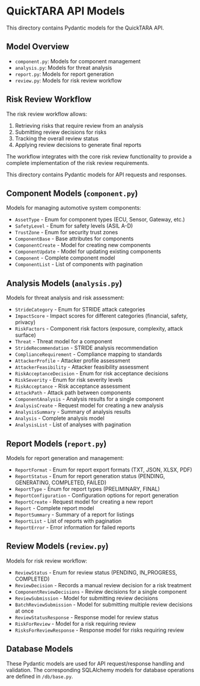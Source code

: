 # QuickTARA API Models

This directory contains Pydantic models for the QuickTARA API.

## Model Overview

- `component.py`: Models for component management
- `analysis.py`: Models for threat analysis
- `report.py`: Models for report generation
- `review.py`: Models for risk review workflow

## Risk Review Workflow

The risk review workflow allows:

1. Retrieving risks that require review from an analysis
2. Submitting review decisions for risks
3. Tracking the overall review status
4. Applying review decisions to generate final reports

The workflow integrates with the core risk review functionality to provide a complete implementation of the risk review requirements.

This directory contains Pydantic models for API requests and responses.

## Component Models (`component.py`)

Models for managing automotive system components:

- `AssetType` - Enum for component types (ECU, Sensor, Gateway, etc.)
- `SafetyLevel` - Enum for safety levels (ASIL A-D)
- `TrustZone` - Enum for security trust zones
- `ComponentBase` - Base attributes for components
- `ComponentCreate` - Model for creating new components
- `ComponentUpdate` - Model for updating existing components
- `Component` - Complete component model
- `ComponentList` - List of components with pagination

## Analysis Models (`analysis.py`)

Models for threat analysis and risk assessment:

- `StrideCategory` - Enum for STRIDE attack categories
- `ImpactScore` - Impact scores for different categories (financial, safety, privacy)
- `RiskFactors` - Component risk factors (exposure, complexity, attack surface)
- `Threat` - Threat model for a component
- `StrideRecommendation` - STRIDE analysis recommendation
- `ComplianceRequirement` - Compliance mapping to standards
- `AttackerProfile` - Attacker profile assessment
- `AttackerFeasibility` - Attacker feasibility assessment
- `RiskAcceptanceDecision` - Enum for risk acceptance decisions
- `RiskSeverity` - Enum for risk severity levels
- `RiskAcceptance` - Risk acceptance assessment
- `AttackPath` - Attack path between components
- `ComponentAnalysis` - Analysis results for a single component
- `AnalysisCreate` - Request model for creating a new analysis
- `AnalysisSummary` - Summary of analysis results
- `Analysis` - Complete analysis model
- `AnalysisList` - List of analyses with pagination

## Report Models (`report.py`)

Models for report generation and management:

- `ReportFormat` - Enum for report export formats (TXT, JSON, XLSX, PDF)
- `ReportStatus` - Enum for report generation status (PENDING, GENERATING, COMPLETED, FAILED)
- `ReportType` - Enum for report types (PRELIMINARY, FINAL)
- `ReportConfiguration` - Configuration options for report generation
- `ReportCreate` - Request model for creating a new report
- `Report` - Complete report model
- `ReportSummary` - Summary of a report for listings
- `ReportList` - List of reports with pagination
- `ReportError` - Error information for failed reports

## Review Models (`review.py`)

Models for risk review workflow:

- `ReviewStatus` - Enum for review status (PENDING, IN_PROGRESS, COMPLETED)
- `ReviewDecision` - Records a manual review decision for a risk treatment
- `ComponentReviewDecisions` - Review decisions for a single component
- `ReviewSubmission` - Model for submitting review decisions
- `BatchReviewSubmission` - Model for submitting multiple review decisions at once
- `ReviewStatusResponse` - Response model for review status
- `RiskForReview` - Model for a risk requiring review
- `RisksForReviewResponse` - Response model for risks requiring review

## Database Models

These Pydantic models are used for API request/response handling and validation. The corresponding SQLAlchemy models for database operations are defined in `/db/base.py`.
